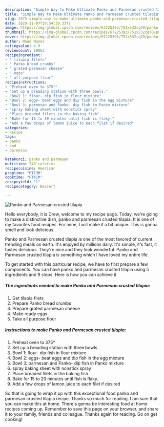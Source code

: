 ```yaml
---
description: "Simple Way to Make Ultimate Panko and Parmesan crusted tilapia"
title: "Simple Way to Make Ultimate Panko and Parmesan crusted tilapia"
slug: 2875-simple-way-to-make-ultimate-panko-and-parmesan-crusted-tilapia
date: 2020-11-07T19:54:30.337Z
image: https://img-global.cpcdn.com/recipes/67225393/751x532cq70/panko-and-parmesan-crusted-tilapia-recipe-main-photo.jpg
thumbnail: https://img-global.cpcdn.com/recipes/67225393/751x532cq70/panko-and-parmesan-crusted-tilapia-recipe-main-photo.jpg
cover: https://img-global.cpcdn.com/recipes/67225393/751x532cq70/panko-and-parmesan-crusted-tilapia-recipe-main-photo.jpg
author: Maud Nunez
ratingvalue: 4.9
reviewcount: 19963
recipeingredient:
- " tilapia filets"
- " Panko bread crumbs"
- " grated parmesan cheese"
- " eggs"
- " all purpose flour"
recipeinstructions:
- "Preheat oven to 375°"
- "Set up a breading station with three bowls."
- "Bowl 1: flour- dip fish in flour mixture"
- "Bowl 2: eggs- beat eggs and dip fish in the egg mixture"
- "Bowl 3: parmesan and Panko- dip fish in Panko mixture"
- "spray baking sheet with nonstick spray"
- "Place breaded filets in the baking fish"
- "Bake for 15 to 20 minutes until fish is flaky."
- "Add a few drops of lemon juice to each filet if desired"
categories:
- Recipe
tags:
- panko
- and
- parmesan

katakunci: panko and parmesan 
nutrition: 249 calories
recipecuisine: American
preptime: "PT13M"
cooktime: "PT41M"
recipeyield: "1"
recipecategory: Dessert

---
```



![Panko and Parmesan crusted tilapia](https://img-global.cpcdn.com/recipes/67225393/751x532cq70/panko-and-parmesan-crusted-tilapia-recipe-main-photo.jpg)

Hello everybody, it is Drew, welcome to my recipe page. Today, we're going to make a distinctive dish, panko and parmesan crusted tilapia. It is one of my favorites food recipes. For mine, I will make it a bit unique. This is gonna smell and look delicious.

Panko and Parmesan crusted tilapia is one of the most favored of current trending meals on earth. It's enjoyed by millions daily. It's simple, it's fast, it tastes delicious. They're nice and they look wonderful. Panko and Parmesan crusted tilapia is something which I have loved my entire life.




To get started with this particular recipe, we have to first prepare a few components. You can have panko and parmesan crusted tilapia using 5 ingredients and 9 steps. Here is how you can achieve it.

<!--inarticleads1-->

##### The ingredients needed to make Panko and Parmesan crusted tilapia:

1. Get  tilapia filets
1. Prepare  Panko bread crumbs
1. Prepare  grated parmesan cheese
1. Make ready  eggs
1. Take  all purpose flour




<!--inarticleads2-->

##### Instructions to make Panko and Parmesan crusted tilapia:

1. Preheat oven to 375°
1. Set up a breading station with three bowls.
1. Bowl 1: flour- dip fish in flour mixture
1. Bowl 2: eggs- beat eggs and dip fish in the egg mixture
1. Bowl 3: parmesan and Panko- dip fish in Panko mixture
1. spray baking sheet with nonstick spray
1. Place breaded filets in the baking fish
1. Bake for 15 to 20 minutes until fish is flaky.
1. Add a few drops of lemon juice to each filet if desired




So that is going to wrap it up with this exceptional food panko and parmesan crusted tilapia recipe. Thanks so much for reading. I am sure that you can make this at home. There's gonna be interesting food at home recipes coming up. Remember to save this page on your browser, and share it to your family, friends and colleague. Thanks again for reading. Go on get cooking!
